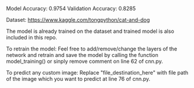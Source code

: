 Model Accuracy:  0.9754 Validation Accuracy: 0.8285


Dataset: https://www.kaggle.com/tongpython/cat-and-dog


The model is already trained on the dataset and trained model is also included in this repo.


To retrain the model:
Feel free to add/remove/change the layers of the network and retrain and save the model by calling the function model_training() or sinply remove comment on line 62 of cnn.py.

To predict any custom image:
Replace "file_destination_here" with file path of the image which you want to predict at line 76 of cnn.py.

